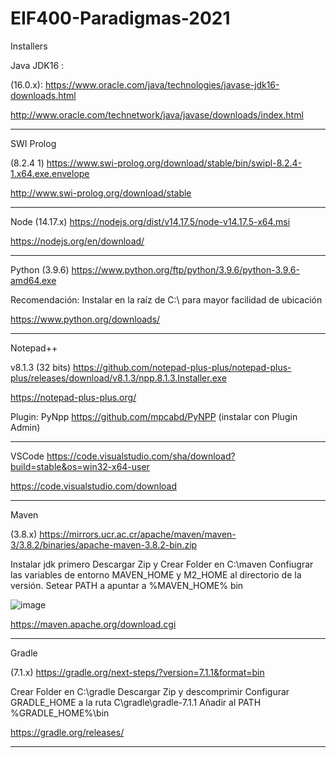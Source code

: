 # EIF400-Paradigmas-2021

Installers

Java JDK16 :

(16.0.x): https://www.oracle.com/java/technologies/javase-jdk16-downloads.html

http://www.oracle.com/technetwork/java/javase/downloads/index.html 

---

SWI Prolog 

(8.2.4 1) https://www.swi-prolog.org/download/stable/bin/swipl-8.2.4-1.x64.exe.envelope

http://www.swi-prolog.org/download/stable 

---

Node (14.17.x)
https://nodejs.org/dist/v14.17.5/node-v14.17.5-x64.msi

https://nodejs.org/en/download/ 

---

Python (3.9.6)
https://www.python.org/ftp/python/3.9.6/python-3.9.6-amd64.exe

Recomendación: Instalar en la raíz de C:\ para mayor facilidad de ubicación

https://www.python.org/downloads/

---

Notepad++ 

v8.1.3 (32 bits) https://github.com/notepad-plus-plus/notepad-plus-plus/releases/download/v8.1.3/npp.8.1.3.Installer.exe

https://notepad-plus-plus.org/ 

Plugin: PyNpp https://github.com/mpcabd/PyNPP (instalar con Plugin Admin)

---

VSCode 
https://code.visualstudio.com/sha/download?build=stable&os=win32-x64-user

https://code.visualstudio.com/download

---

Maven 

(3.8.x) https://mirrors.ucr.ac.cr/apache/maven/maven-3/3.8.2/binaries/apache-maven-3.8.2-bin.zip

Instalar jdk primero
Descargar Zip y Crear Folder en C:\maven
Confiugrar las variables de entorno MAVEN_HOME y M2_HOME al directorio de la versión. 
Setear PATH a apuntar a %MAVEN_HOME% bin

![image](https://user-images.githubusercontent.com/6970646/129458829-6c78b9b3-365f-444d-9309-ec4e54efbb3d.png)

https://maven.apache.org/download.cgi 

---

Gradle

(7.1.x) https://gradle.org/next-steps/?version=7.1.1&format=bin

Crear Folder en C:\gradle
Descargar Zip y descomprimir
Configurar GRADLE_HOME a la ruta C\gradle\gradle-7.1.1
Añadir al PATH %GRADLE_HOME%\bin

https://gradle.org/releases/

---
